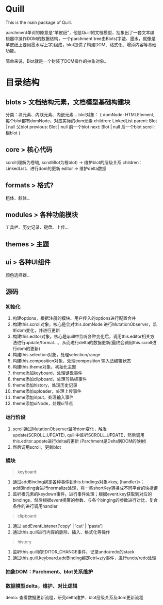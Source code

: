 # Quill

This is the main package of Quill.


parchment单词的原意是“羊皮纸”，他是Quill的文档模型，抽象出了一套文本编辑器中操作DOM的数据结构，一个parchment tree由Blots(字迹、墨水，就像是羊皮纸上要用墨水写上字)组成，blot提供了构建DOM、格式化、增添内容等基础功能。

简单来说，Blot就是一个封装了DOM操作的抽象对象。

# 目录结构
## blots > 文档结构元素，文档模型基础构建块
分类：块元素、内联元素、内嵌元素...
blot对象：
 {
    domNode: HTMLElement, 每个blot都有domNode，对应实际的dom元素
    children: LinkedList<Blot>
    parent: Blot | null  父blot
    previous: Blot | null 前一个blot
    next: Blot | null 后一个blot
    scroll: 根blot
  }


## core > 核心代码

scroll(理解为卷轴, scrollBlot为根blot) -> 维护blot的层级关系 children： LinkedList<Blot>、进行dom的更新
editor -> 维护delta数据


## formats > 格式?
粗体、斜体...

## modules > 各种功能模块
工具栏、历史记录、键盘、上传...

## themes > 主题


## ui > 各种UI组件
颜色选择器...




## 源码
### 初始化
1. 构建options，根据注册的模块、用户传入的options进行配置合并
2. 构建this.scroll对象，核心是会对this.domNode 进行MutationObserver，监听dom变化，并进行更新
3. 构建this.editor对象，核心是quill中监听各种变化后，调用this.editor相关方法进行update/format...，从而进行delta的数据更新(最终会调用this.scroll进行dom的更新)
4. 构建this.selection对象，处理selection/range
5. 构建this.composition对象，处理composition 输入法编辑状态
6. 构建this.theme对象，初始化主题
7. theme添加keyboard，处理键盘事件
8. theme添加clipboard，处理剪贴板事件
9. theme添加history，处理历史记录
10. theme添加uploader，处理上传事件
11. theme添加input，处理输入事件
12. theme添加uiNode，处理ui节点




### 运行阶段
1. scroll通过MutationObserver监听dom变化，触发update(SCROLL_UPDATE), quill中监听SCROLL_UPDATE，然后调用this.editor.update进行delta的更新
   (Parchment是Delta到DOM的映射)
2. 然后调用scroll，更新blot

### 模块
> keyboard
1. 通过addBinding绑定各种事件到this.bindings对象<key, [handler]>；addBinding会进行normalize处理，将一些shortKey转换成不同平台的快捷键
2. 监听根元素的keydown事件，进行事件处理；根据event.key获取到对应的bindings，然后根据event携带的参数、与各个binging的参数进行对比，复合条件的进行调用handler

> clipboard
1. 通过 addEventListener('copy' | 'cut' | 'paste') 
2. 通过this.quill进行内容的删除、插入、格式化等操作

> history
1. 监听this.quill的EDITOR_CHANGE事件，记录undo/redo的stack
2. 通过this.quill.keyboard.addBinding绑定ctrl+z/y事件，进行undo/redo处理





### 抽象DOM：Parchment、blot关系维护


### 数据模型delta，维护、对比逻辑

demo: 
查看数据更新流程，研究delta维护、blot层级关系及dom更新流程